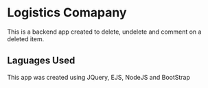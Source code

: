 # Logistics Comapany

This is a backend app created to delete, undelete and comment on a deleted item.

## Laguages Used
This app was created using JQuery, EJS, NodeJS and BootStrap